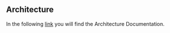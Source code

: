 Architecture
----
In the following [link](architecture.md) you will find the Architecture Documentation.
